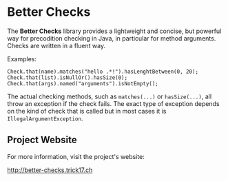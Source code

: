 # Better Checks

The **Better Checks** library provides a lightweight and concise, but powerful way for precodition checking in Java, in particular for method arguments. Checks are written in a fluent way.

Examples:

    Check.that(name).matches("hello .*!").hasLenghtBetween(0, 20);
    Check.that(list).isNullOr().hasSize(0);
    Check.that(args).named("arguments").isNotEmpty();

The actual checking methods, such as `matches(...)` or `hasSize(...)`, all throw an exception if the check fails. The exact type of exception depends on the kind of check that is called but in most cases it is `IllegalArgumentException`.

## Project Website

For more information, visit the project's website:

<http://better-checks.trick17.ch>